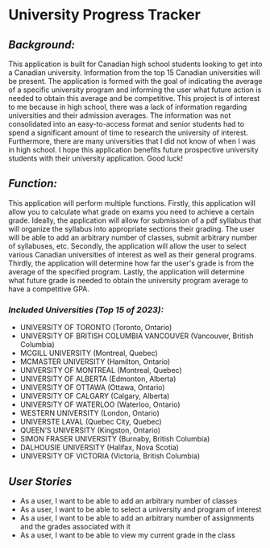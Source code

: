 # **University Progress Tracker**

## *Background:*
This application is built for Canadian high school students looking to get into a
Canadian university. Information from the top 15 Canadian universities will be present. The application is formed with 
the goal of indicating the average of a specific university program and informing the user what future action is needed
to obtain this average and be competitive. This project is of interest to me because in high school,
there was a lack of information regarding universities and their admission averages. 
The information was not consolidated into an easy-to-access format and senior students 
had to spend a significant amount of time to research the university of interest. Furthermore,
there are many universities that I did not know of when I was in high school. I hope this application
benefits future prospective university students with their university application. Good luck! 

## *Function:*
This application will perform multiple functions. Firstly, this application will allow you to calculate
what grade on exams you need to achieve a certain grade. Ideally, the application will allow for submission
of a pdf syllabus that will organize the syllabus into appropriate sections their grading. The user will be 
able to add an arbitrary number of classes, submit arbitrary number of syllabuses, etc. Secondly, the application
will allow the user to select various Canadian universities of interest as well as their general programs. Thirdly, 
the application will determine how far the user's grade is from the average of the specified program. Lastly, the
application will determine what future grade is needed to obtain the university program average to have a competitive 
GPA. 

### *Included Universities (Top 15 of 2023):*
- UNIVERSITY OF TORONTO (Toronto, Ontario)
- UNIVERSITY OF BRITISH COLUMBIA VANCOUVER (Vancouver, British Columbia)
- MCGILL UNIVERSITY (Montreal, Quebec)
- MCMASTER UNIVERSITY (Hamilton, Ontario)
- UNIVERSITY OF MONTREAL (Montreal, Quebec)
- UNIVERSITY OF ALBERTA (Edmonton, Alberta)
- UNIVERSITY OF OTTAWA (Ottawa, Ontario)
- UNIVERSITY OF CALGARY (Calgary, Alberta)
- UNIVERSITY OF WATERLOO (Waterloo, Ontario)
- WESTERN UNIVERSITY (London, Ontario)
- UNIVERSTE LAVAL (Quebec City, Quebec)
- QUEEN’S UNIVERSITY (Kingston, Ontario)
- SIMON FRASER UNIVERSITY (Burnaby, British Columbia)
- DALHOUSIE UNIVERSITY (Halifax, Nova Scotia)
- UNIVERSITY OF VICTORIA (Victoria, British Columbia)


[//]: # (An example of text with **bold** and *italic* fonts.  )

## *User Stories*
- As a user, I want to be able to add an arbitrary number of classes 
- As a user, I want to be able to select a university and program of interest
- As a user, I want to be able to add an arbitrary number of assignments and the grades associated with it
- As a user, I want to be able to view my current grade in the class
